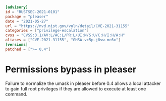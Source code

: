 ```toml
[advisory]
id = "RUSTSEC-2021-0101"
package = "pleaser"
date = "2021-05-27"
url = "https://nvd.nist.gov/vuln/detail/CVE-2021-31155"
categories = ["privilege-escalation"]
cvss = "CVSS:3.1/AV:L/AC:L/PR:L/UI:N/S:U/C:H/I:H/A:H"
aliases = ["CVE-2021-31155", "GHSA-vc5p-j8vw-mc6x"]
[versions]
patched = [">= 0.4"]
```

# Permissions bypass in pleaser 

Failure to normalize the umask in pleaser before 0.4 allows a local attacker to gain full root privileges if they are allowed to execute at least one command.
